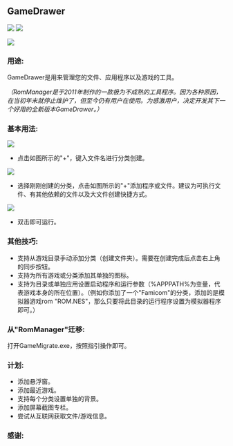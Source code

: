 ## GameDrawer
![](https://img.shields.io/badge/.NET-4.6.1-blue.svg)
![](https://img.shields.io/badge/license-GPL-blue.svg)

![](http://puu.sh/CnJAF/72f761e012.jpg)
### 用途:
GameDrawer是用来管理您的文件、应用程序以及游戏的工具。

*（RomManager是于2011年制作的一款极为不成熟的工具程序。因为各种原因，在当初年末就停止维护了，但至今仍有用户在使用。为感激用户，决定开发其下一个好用的全新版本GameDrawer。）*
### 基本用法:
![](http://puu.sh/CnIsw/742cef8bd5.png)

* 点击如图所示的"+"，键入文件名进行分类创建。

![](http://puu.sh/CnIDt/c6078a3de5.jpg)

* 选择刚刚创建的分类，点击如图所示的"+"添加程序或文件。建议为可执行文件、有其他依赖的文件以及大文件创建快捷方式。

![](http://puu.sh/CnIKm/95c8fd8653.jpg)

* 双击即可运行。
### 其他技巧:
* 支持从游戏目录手动添加分类（创建文件夹）。需要在创建完成后点击右上角的同步按钮。
* 支持为所有游戏或分类添加其单独的图标。
* 支持为目录或单独应用设置启动程序和运行参数（%APPPATH%为变量，代表游戏本身的所在位置）。（例如你添加了一个"Famicom"的分类，添加的是模拟器游戏rom "ROM.NES"，那么只要将此目录的运行程序设置为模拟器程序即可。）
### 从"RomManager"迁移:
打开GameMigrate.exe，按照指引操作即可。
### 计划:
* 添加悬浮窗。
* 添加最近游戏。
* 支持每个分类设置单独的背景。
* 添加屏幕截图专栏。
* 尝试从互联网获取文件/游戏信息。
### 感谢:
